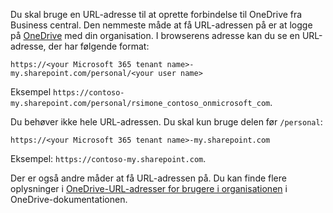Du skal bruge en URL-adresse til at oprette forbindelse til OneDrive fra Business central. Den nemmeste måde at få URL-adressen på er at logge på [OneDrive](https://onedrive.live.com) med din organisation. I browserens adresse kan du se en URL-adresse, der har følgende format:

`https://<your Microsoft 365 tenant name>-my.sharepoint.com/personal/<your user name>`

Eksempel `https://contoso-my.sharepoint.com/personal/rsimone_contoso_onmicrosoft_com`.

Du behøver ikke hele URL-adressen. Du skal kun bruge delen før `/personal`:

`https://<your Microsoft 365 tenant name>-my.sharepoint.com`

Eksempel: `https://contoso-my.sharepoint.com`.  

Der er også andre måder at få URL-adressen på. Du kan finde flere oplysninger i [OneDrive-URL-adresser for brugere i organisationen](/onedrive/list-onedrive-urls) i OneDrive-dokumentationen.